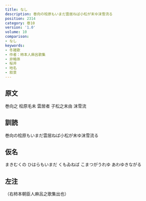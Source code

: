 ```yaml
---
title: なし
description: 巻向の桧原もいまだ雲居ねば小松が末ゆ沫雪流る
position: 2314
category: 巻10
version: '1.0'
volume: 10
comparison:
- なし
keywords:
- 冬雑歌
- 作者：柿本人麻呂歌集
- 非略体
- 桜井
- 地名
- 叙景
---
```


## 原文

巻向之 桧原毛未 雲居者 子松之末由 沫雪流

## 訓読

巻向の桧原もいまだ雲居ねば小松が末ゆ沫雪流る

## 仮名

まきむくの ひはらもいまだ くもゐねば こまつがうれゆ あわゆきながる

## 左注

（右柿本朝臣人麻呂之歌集出也）
